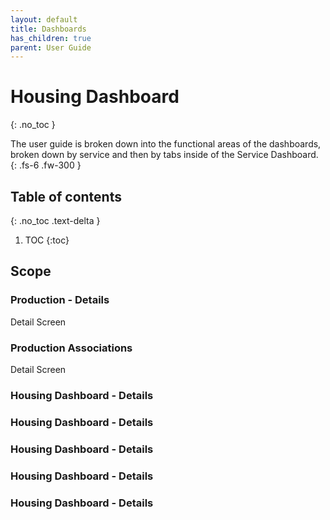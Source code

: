```yaml
---
layout: default
title: Dashboards
has_children: true
parent: User Guide
---
```


# Housing Dashboard
{: .no_toc }


The user guide is broken down into the functional areas of the dashboards, broken down by service and then by tabs inside of the Service Dashboard.
{: .fs-6 .fw-300 }

## Table of contents
{: .no_toc .text-delta }

1. TOC
{:toc}

## Scope

### Production - Details
Detail Screen
### Production Associations
Detail Screen

### Housing Dashboard - Details
### Housing Dashboard - Details
### Housing Dashboard - Details
### Housing Dashboard - Details
### Housing Dashboard - Details